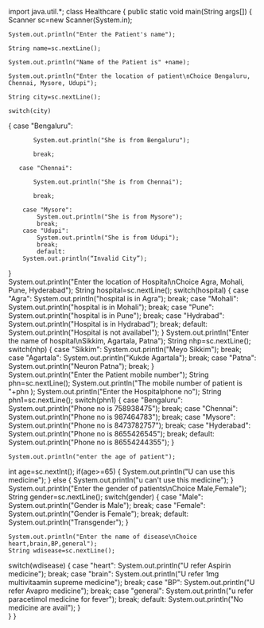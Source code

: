 import java.util.*; class Healthcare { public static void main(String args[]) { Scanner sc=new Scanner(System.in);

    System.out.println("Enter the Patient's name");

    String name=sc.nextLine();

    System.out.println("Name of the Patient is" +name);

    System.out.println("Enter the location of patient\nChoice Bengaluru, Chennai, Mysore, Udupi");

    String city=sc.nextLine();

    switch(city)
   {
       case "Bengaluru":

           System.out.println("She is from Bengaluru");

           break;

       case "Chennai":

           System.out.println("She is from Chennai");

           break;

        case "Mysore":
            System.out.println("She is from Mysore");
            break;
        case "Udupi":
            System.out.println("She is from Udupi");
            break;
            default:
        System.out.println(“Invalid City”);
}   
    System.out.println("Enter the location of Hospital\nChoice Agra, Mohali, Pune, Hyderabad");
    String hospital=sc.nextLine();
    switch(hospital)
   {
       case "Agra":
           System.out.println("hospital is in Agra");
           break;
       case "Mohali":
           System.out.println("hospital is in Mohali");
           break;
        case "Pune":
            System.out.println("hospital is in Pune");
            break;
        case "Hydrabad":
            System.out.println("Hospital is in Hydrabad");
            break;
            default:
        System.out.println("Hospital is not availabel");
   }
   System.out.println("Enter the name of hospital\nSikkim, Agartala, Patna");
   String nhp=sc.nextLine();
   switch(nhp)
   {
       case "Sikkim":
           System.out.println("Meyo Sikkim");
           break;
       case "Agartala":
           System.out.println("Kukde Agartala");
           break;
        case "Patna":
            System.out.println("Neuron Patna");
            break;
}   
 System.out.println("Enter the Patient mobile number");
    String phn=sc.nextLine();
System.out.println("The mobile number of patient is  "+phn );
    System.out.println("Enter the Hospitalphone no");
    String phn1=sc.nextLine();
    switch(phn1)
   {
       case "Bengaluru":
           System.out.println("Phone no is 758938475");
           break;
       case "Chennai":
           System.out.println("Phone no is 987464783");
           break;
        case "Mysore":
            System.out.println("Phone no is 8473782757");
            break;
        case "Hyderabad":
            System.out.println("Phone no is 8655426545");
            break;
            default:
        System.out.println("Phone no is 86554244355");
}

    System.out.println("enter the age of patient");
int age=sc.nextInt();
if(age>=65)
{
    System.out.println("U can use this medicine");
}
else
{ 
System.out.println("u can't use this medicine"); } 
System.out.println("Enter the gender of patients\nChoice Male,Female"); 
String gender=sc.nextLine(); switch(gender)
{ 
  case "Male": System.out.println("Gender is Male"); break; case "Female": System.out.println("Gender is Female"); break; default: System.out.println("Transgender"); }

    System.out.println("Enter the name of disease\nChoice heart,brain,BP,general");
    String wdisease=sc.nextLine();
   switch(wdisease)
   {
       case "heart":
           System.out.println("U refer Aspirin medicine");
           break;
       case "brain":
           System.out.println("U  refer 1mg multivitaamin supreme medicine");
           break;
        case "BP":
            System.out.println("U refer Avapro medicine");
            break;
        case "general":
        System.out.println("u refer paracetimol medicine for fever");
            break;
            default:
        System.out.println("No medicine are avail");
}   
} }
